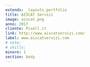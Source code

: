 ```yaml
---
extends: _layouts.portfolio
title: AISCAT Servizi
image: aiscat.png
anno: 2017
cliente: Pixell.it
link: http://www.aiscatservizi.com/
label: www.aiscatservizi.com
# note:
# skills:
minore: 1
section: body
---
```


